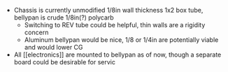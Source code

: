 - Chassis is currently unmodified 1/8in wall thickness 1x2 box tube, bellypan is crude 1/8in(?) polycarb
	- Switching to REV tube could be helpful, thin walls are a rigidity concern
	- Aluminum bellypan would be nice, 1/8 or 1/4in are potentially viable and would lower CG
- All [[electronics]] are mounted to bellypan as of now, though a separate board could be desirable for servic